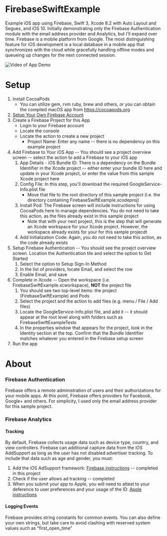# FirebaseSwiftExample
Example iOS app using Firebase, Swift 3, Xcode 8.2 with Auto Layout and Segues, and iOS 10. Initially demonstrating only the Firebase Authentication module with the email address provider and Analytics, but I'll expand over time. Firebase is a mobile platform from Google. The most distinguishing feature for iOS development is a local database in a mobile app that synchronizes with the cloud while gracefully handling offline modes and queueing up changes for the next connected session.

![Video of App Demo](https://raw.githubusercontent.com/jeffcollier/FirebaseSwiftExample/master/FirebaseSwiftExample/Images/FirebaseSwiftExampleSignIn.gif)

# Setup
1. Install CocoaPods
    * You can utilize gem, rvm ruby, brew and others, or you can obtain the compiled macOS app from https://cocoapods.org
2. [Setup Your Own Firebase Account](https://firebase.google.com)
3. Create a Firebase Project for this App
    * Login to your Firebase account
    * Locate the console
    * Locate the action to create a new project
        * Project Name: Enter any name -- there is no dependency on this example project
4. Add Firebase to Your iOS App -- You should see a project overview screen -- select the action to add a Firebase to your iOS app
    1. App Details - iOS Bundle ID: There is a dependency on the Bundle Identifier in the Xcode project -- either enter your bundle ID here and update in your Xcode project, or enter the value from this sample Xcode project here
    2. Config File: In this step, you'll download the required GoogleService-Info.plist file
        * Move that file to the root directory of this sample project (i.e. the directory containing FirebaseSwiftExample.xcodeproj)
    3. Install Pod: The Firebase screen will include instructions for using CocoaPods here to manage dependencies. You do not need to take this action, as the files already exist in this sample project
        * Note that with your next project, this is the step that will generate an Xcode workspace for your Xcode project. However, the workspace already exists for your for this sample projecdt
    4. Add Initialization Code: Again, you do not need to take this action, as the code already exists
5. Setup Firebase Authentication -- You should see the proejct overview screen. Location the Authentication tile and select the option to Get Started
    1. Select the option to Setup Sign-In Method
    2. In the list of providers, locate Email, and select the row
    3. Enable Email, and save
6. Complete in Xcode -- Open the workspace (i.e. FirebaseSwiftExample.xcworkspace), **NOT** the project file
    1. You should see two top-level items: the project (FirebaseSwiftExample) and Pods
    2. Select the project and the action to add files (e.g. menu / File / Add files)
    3. Locate the GoogleService-Info.plist file, and add it -- it should appear at the root level along with folders such as FirebaseSwiftExampleTests
    4. In the properties window that appears for the project, look in the Identity section at the top. Confirm that the Bundle Identifier matches whatever you entered in the Firebase setup screen
7. Run the app

# About

### Firebase Authentication
Firebase offers a remote administration of users and their authorizations for your mobile apps. At this point, Firebase offers providers for Facebook, Google+ and others. For simplicity, I used only the email address provider for this sample project. 

### Firebase Analytics
#### Tracking
By default, Firebase collects usage data such as device type, country, and view controllers. Firebase can additional capture data from the iOS AddSupport as long as the user has not disabled advertiser tracking. To include that data such as age and gender, you must:
1. Add the iOS AdSupport framework: [Firebase instructions](https://firebase.google.com/support/guides/analytics-adsupport) -- completed in this project
2. Check if the user allows ad tracking -- completed
3. When you submit your app to Apple, you will need to attest to your deference to user preferences and your usage of the ID: [Apple instructions](https://developer.apple.com/library/content/documentation/LanguagesUtilities/Conceptual/iTunesConnect_Guide/Chapters/SubmittingTheApp.html#//apple_ref/doc/uid/TP40011225-CH33-SW8)

#### Logging Events
Firebase provides string constants for common events. You can also define your own strings, but take care to avoid clashing with reserved system values such as "first_open_time"
